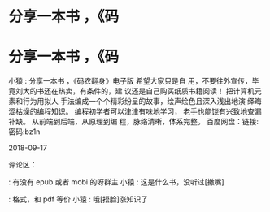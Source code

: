 # 分享一本书 ，《码

# 分享一本书 ，《码

小猿 : 分享一本书 ，《码农翻身》电子版 希望大家只是自 用，不要往外宣传，毕竟刘大的书还在热卖，有条件的，建 议还是自己购买纸质书籍阅读！ 把计算机元素和行为用拟人 手法编成一个个精彩纷呈的故事，绘声绘色且深入浅出地演 绎晦涩枯燥的编程知识。 编程初学者可以津津有味地学习， 老手也能饶有兴致地查漏补缺。 从前端到后端，从原理到编 程，脉络清晰，体系完整。 百度网盘：链接: 密码:bz1n

2018-09-17

评论区：

: 有没有 epub 或者 mobi 的呀群主 小猿 : 这是什么书，没听过[撇嘴]

: 格式，和 pdf 等价 小猿 : 哦[捂脸]涨知识了